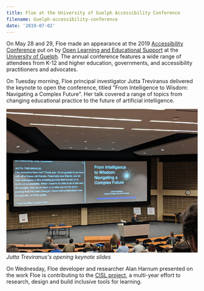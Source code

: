 ```yaml
---
title: Floe at the University of Guelph Accessibility Conference
filename: Guelph-accessibility-conference
date: '2019-07-02'
---
```

On May 28 and 29, Floe made an appearance at the 2019 [Accessibility Conference](https://opened.uoguelph.ca/accessibility-conference)
put on by [Open Learning and Educational Support](https://opened.uoguelph.ca/)
at the [University of Guelph](https://opened.uoguelph.ca/). The annual conference features a
wide range of attendees from K-12 and higher education, governments, and accessibility practitioners and advocates.

On Tuesday morning, Floe principal investigator Jutta Treviranus delivered the keynote to open the conference,
titled "From Intelligence to Wisdom: Navigating a Complex Future". Her talk covered a range of topics from
changing educational practice to the future of artificial intelligence.

<img src="images/guelph-2019-jt.png" alt="Photograph from a distance of Jutta Treviranus delivering a keynote." /></br>
*Jutta Treviranus's opening keynote slides*

On Wednesday, Floe developer and researcher Alan Harnum presented on the work Floe is contributing to the
[CISL project](2019-02-07-CISL-site-and-demo.html), a multi-year effort to research, design
and build inclusive tools for learning.

